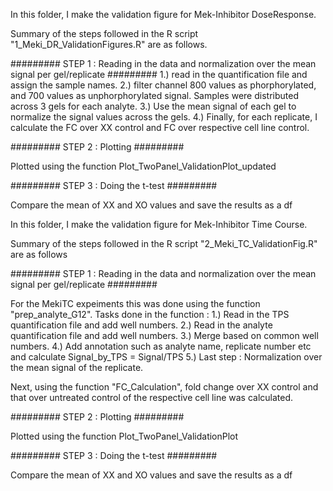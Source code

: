 In this folder, I make the validation figure for Mek-Inhibitor DoseResponse. 


Summary of the steps followed in the R script "1_Meki_DR_ValidationFigures.R" are as follows.

######### STEP 1 : Reading in the data and normalization over the mean signal per gel/replicate ######### 
1.) read in the quantification file and assign the sample names.
2.) filter channel 800 values as phorphorylated, and 700 values as unphorphorylated signal.
Samples were distributed across 3 gels for each analyte.
3.) Use the mean signal of each gel to normalize the signal values across the gels.
4.) Finally, for each replicate, I calculate the FC over XX control and FC over respective cell line control.


######### STEP 2 : Plotting ######### 

Plotted using the function Plot_TwoPanel_ValidationPlot_updated

######### STEP 3 : Doing the t-test #########

Compare the mean of XX and XO values and save the results as a df

In this folder, I make the validation figure for Mek-Inhibitor Time Course. 

Summary of the steps followed in the R script "2_Meki_TC_ValidationFig.R" are as follows

######### STEP 1 : Reading in the data and normalization over the mean signal per gel/replicate ######### 

For the MekiTC expeiments this was done using the function "prep_analyte_G12". 
Tasks done in the function :
1.) Read in the TPS quantification file and add well numbers.
2.) Read in the analyte quantification file and add well numbers. 
3.) Merge based on common well numbers.
4.) Add annotation such as analyte name, replicate number etc and calculate Signal_by_TPS = Signal/TPS
5.) Last step : Normalization over the mean signal of the replicate.

Next, using the function "FC_Calculation", fold change over XX control and that over untreated control of the respective cell line was calculated.

######### STEP 2 : Plotting ######### 

Plotted using the function Plot_TwoPanel_ValidationPlot

######### STEP 3 : Doing the t-test #########

Compare the mean of XX and XO values and save the results as a df









